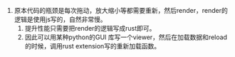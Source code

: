 1. 原本代码的瓶颈是每次拖动，放大缩小等都需要重新，然后render，render的逻辑是使用js写的，自然非常慢。
   1. 提升性能只需要把render的逻辑写成rust即可。
   2. 因此可以用某种python的GUI 库写一个viewer，然后在加载数据和reload的时候，调用rust extension写的重新加载函数。